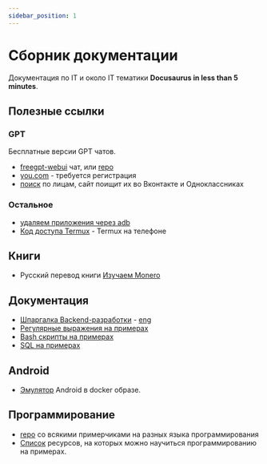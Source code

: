 ```yaml
---
sidebar_position: 1
---
```


# Сборник документации

Документация по IT и около IT тематики **Docusaurus in less than 5 minutes**.

## Полезные ссылки

### GPT
Бесплатные версии GPT чатов.
- [freegpt-webui](https://freegpt-webui.ramonvc.repl.co/chat/) чат, или [repo](https://github.com/ramonvc/freegpt-webui/tree/main)
- [you.com](https://you.com/) - требуется регистрация
- [поиск](https://search4faces.com/search.html) по лицам, сайт поищит их во Вконтакте и Одноклассниках

### Остальное

- [удаляем приложения через adb](https://selivan.github.io/2020/02/25/removing-bloatware-from-xiaomi-miui-android.html)
- [Код доступа Termux](https://habr.com/ru/articles/652633/) - Termux на телефоне

## Книги

- Русский перевод книги [Изучаем Monero](https://github.com/monerobook/monerobook/tree/master/translations/ru)

## Документация

- [Шпаргалка Backend-разработки](https://github.com/cheatsnake/backend-cheats/blob/master/README_RUS.md) - [eng](https://github.com/cheatsnake/backend-cheats/blob/master/README.md)
- [Регулярные выражения на примерах](https://github.com/cheatsnake/regex-by-example/blob/master/README_RUS.md)
- [Bash скрипты на примерах](https://github.com/cheatsnake/bash-scripts-by-example/blob/master/README_RUS.md)
- [SQL на примерах](https://github.com/cheatsnake/sql-by-example/blob/master/README_RUS.md)


## Android

- [Эмулятор](https://github.com/budtmo/docker-android) Android в docker образе.

## Программирование

- [repo](https://github.com/javier-lopez/learn/tree/master) со всякими примерчиками на разных языка программирования
- [Список](https://github.com/cheatsnake/awesome-examples#readme) ресурсов, на которых можно научиться программированию на примерах.
